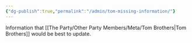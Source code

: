 ```yaml
---
{"dg-publish":true,"permalink":"/admin/tom-missing-information/"}
---
```


Information that [[The Party/Other Party Members/Meta/Tom Brothers\|Tom Brothers]] would be best to update.
